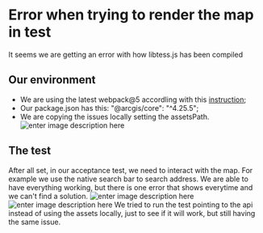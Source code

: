 # Error when trying to render the map  in test

It seems we are getting an error with how libtess.js has been compiled

## Our environment

 - We are using the latest webpack@5 accordling with this [instruction](https://developers.arcgis.com/javascript/latest/es-modules/);
 - Our package.json has this: "@arcgis/core": "^4.25.5";
 - We are copying the issues locally setting the assetsPath.
![enter image description here](https://i.ibb.co/jkY6Kr4/i-Screen-Shoter-2022-12-12-17-55-48-247.jpg)

## The test
After all set, in our acceptance test, we need to interact with the map. For example we use the native search bar to search address. We are able to have everything working, but there is one error that shows everytime and we can't find a solution. 
![enter image description here](https://i.ibb.co/rMmm0g7/i-Screen-Shoter-2022-12-12-18-03-15-805.jpg)
![enter image description here](https://i.ibb.co/80LMrVP/i-Screen-Shoter-2022-12-12-18-02-46-878.jpg)
We tried to run the test pointing to the api instead of using the assets locally, just to see if it will work, but still having the same issue. 

